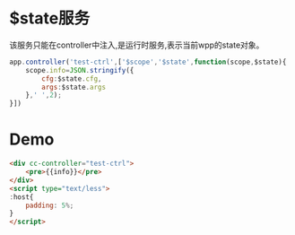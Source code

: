 # $state服务
该服务只能在controller中注入,是运行时服务,表示当前wpp的state对象。

```javascript
app.controller('test-ctrl',['$scope','$state',function(scope,$state){
    scope.info=JSON.stringify({
        cfg:$state.cfg,
        args:$state.args
    },' ',2);
}])
```
# Demo

```html
<div cc-controller="test-ctrl">
    <pre>{{info}}</pre>
</div>
<script type="text/less">
:host{
    padding: 5%;
}
</script>
```